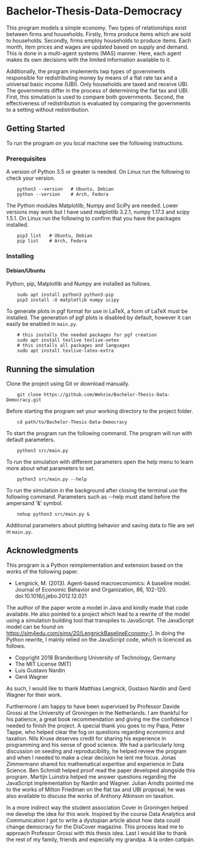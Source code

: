 # Bachelor-Thesis-Data-Democracy

This program models a simple economy.
Two types of relationships exist between firms and households.
Firstly, firms produce items which are sold to households.
Secondly, firms employ households to produce items.
Each month, item prices and wages are updated based on supply and demand.
This is done in a multi-agent systems (MAS) manner.
Here, each agent makes its own decisions with the limited information available to it. 

Additionally, the program implements twp types of governments responsible for redistributing money by means of a flat rate tax and a universal basic income (UBI). Only households are taxed and receive UBI. The governments differ in the process of determining the flat tax and UBI.
First, this simulation is used to compare both governments.
Second, the effectiveness of redistribution is evaluated by comparing the governments to a setting without redistribution.

## Getting Started

To run the program on you local machine see the following instructions.
 
### Prerequisites

A version of Python 3.5 or greater is needed. On Linux run the following to check your version.

        python3 --version   # Ubuntu, Debian
        python --version    # Arch, Fedora

The Python modules Matplotlib, Numpy and SciPy are needed. Lower versions may work but I have used matplotlib 3.2.1, numpy 1.17.3 and scipy 1.5.1. On Linux run the following to confirm that you have the packages installed.

        pip3 list   # Ubuntu, Debian
        pip list    # Arch, Fedora

### Installing

#### Debian/Ubuntu

Python, pip, Matplotlib and Numpy are installed as follows.

        sudo apt install python3 python3-pip
        pip3 install -U matplotlib numpy scipy

To generate plots in pgf format for use in LaTeX, a form of LaTeX must be installed.
The generation of pgf plots is disabled by default, however it can easily be enabled in `main.py`.

        # this installs the needed packages for pgf creation
        sudo apt install texlive texlive-xetex
        # this installs all packages and languages
        sudo apt install texlive-latex-extra 

## Running the simulation

Clone the project using Git or download manually.

        git clone https://github.com/Wehzie/Bachelor-Thesis-Data-Democracy.git

Before starting the program set your working directory to the project folder.

        cd path/to/Bachelor-Thesis-Data-Democracy

To start the program run the following command. The program will run with default parameters.

        python3 src/main.py

To run the simulation with different parameters open the help menu to learn more about what parameters to set.

        python3 src/main.py --help

To run the simulation in the background after closing the terminal use the following command. Parameters such as --help must stand before the ampersand '&' symbol.

        nohup python3 src/main.py &

Additional parameters about plotting behavior and saving data to file are set in `main.py`.

## Acknowledgments

This program is a Python reimplementation and extension based on the works of the following paper.

- Lengnick, M. (2013). Agent-based macroeconomics: A baseline model. Journal of Economic Behavior and Organization, 86, 102-120. doi:10.1016/j.jebo.2012.12.021

The author of the paper wrote a model in Java and kindly made that code available. He also pointed to a project which lead to a rewrite of the model using a simulation building tool that transpiles to JavaScript. The JavaScript model can be found on https://sim4edu.com/sims/20/LengnickBaselineEconomy-1. In doing the Python rewrite, I mainly relied on the JavaScript code, which is licenced as follows.

 - Copyright 2018 Brandenburg University of Technology, Germany
 - The MIT License (MIT)
 - Luis Gustavo Nardin
 - Gerd Wagner

As such, I would like to thank Matthias Lengnick, Gustavo Nardin and Gerd Wagner for their work.

Furthermore I am happy to have been supervised by Professor Davide Grossi at the University of Groningen in the Netherlands. I am thankful for his patience, a great book recommendation and giving me the confidence I needed to finish the project. A special thank you goes to my Papa, Peter Tappe, who helped clear the fog on questions regarding economics and taxation. Nils Kruse deserves credit for sharing his experience in programming and his sense of good science. We had a particularly long discussion on seeding and reproducibility, he helped review the program and when I needed to make a clear decision he lent me focus. Jonas Zimmermann shared his mathematical expertise and experience in Data Science. Ben Schmidt helped proof read the paper developed alongside this program.
Martijn Luinstra helped me answer questions regarding the JavaScript implementation by Nardin and Wagner.
Julian Arndts pointed me to the works of Milton Friedman on the flat tax and UBI proposal; he was also available to discuss the works of Anthony Atkinson on taxation.

In a more indirect way the student association Cover in Groningen helped me develop the idea for this work. Inspired by the course Data Analytics and Communication I got to write a dystopian article about how data could change democracy for the DisCover magazine. This process lead me to approach Professor Grossi with this thesis idea. Last I would like to thank the rest of my family, friends and especially my grandpa. A la orden catipán.